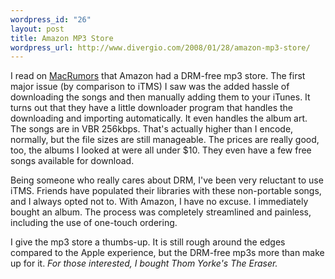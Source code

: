 ```yaml
--- 
wordpress_id: "26"
layout: post
title: Amazon MP3 Store
wordpress_url: http://www.divergio.com/2008/01/28/amazon-mp3-store/
---
```

I read on <a href="http://www.macrumors.com/2008/01/27/amazon-taking-drm-free-mp3s-international-in-2008/">MacRumors</a> that Amazon had a DRM-free mp3 store. The first major issue (by comparison to iTMS) I saw was the added hassle of downloading the songs and then manually adding them to your iTunes. It turns out that they have a little downloader program that handles the downloading and importing automatically. It even handles the album art. The songs are in VBR 256kbps. That's actually higher than I encode, normally, but the file sizes are still manageable. The prices are really good, too, the albums I looked at were all under $10. They even have a few free songs available for download.

Being someone who really cares about DRM, I've been very reluctant to use iTMS. Friends have populated their libraries with these non-portable songs, and I always opted not to. With Amazon, I have no excuse. I immediately bought an album. The process was completely streamlined and painless, including the use of one-touch ordering.

I give the mp3 store a thumbs-up. It is still rough around the edges compared to the Apple experience, but the DRM-free mp3s more than make up for it.
<em>
For those interested, I bought Thom Yorke's The Eraser.</em>
